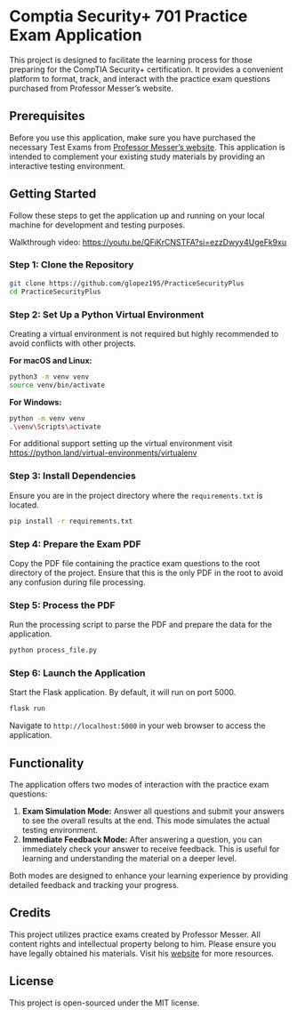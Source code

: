 # Comptia Security+ 701 Practice Exam Application

This project is designed to facilitate the learning process for those preparing for the CompTIA Security+ certification. It provides a convenient platform to format, track, and interact with the practice exam questions purchased from Professor Messer’s website.

## Prerequisites

Before you use this application, make sure you have purchased the necessary Test Exams from [Professor Messer’s website](https://www.professormesser.com/). This application is intended to complement your existing study materials by providing an interactive testing environment.

## Getting Started

Follow these steps to get the application up and running on your local machine for development and testing purposes.

Walkthrough video: https://youtu.be/QFiKrCNSTFA?si=ezzDwyy4UgeFk9xu

### Step 1: Clone the Repository

```bash
git clone https://github.com/glopez195/PracticeSecurityPlus
cd PracticeSecurityPlus
```

### Step 2: Set Up a Python Virtual Environment

Creating a virtual environment is not required but highly recommended to avoid conflicts with other projects.

**For macOS and Linux:**
```bash
python3 -m venv venv
source venv/bin/activate
```

**For Windows:**
```bash
python -m venv venv
.\venv\Scripts\activate
```


For additional support setting up the virtual environment visit https://python.land/virtual-environments/virtualenv
### Step 3: Install Dependencies

Ensure you are in the project directory where the `requirements.txt` is located.

```bash
pip install -r requirements.txt
```

### Step 4: Prepare the Exam PDF

Copy the PDF file containing the practice exam questions to the root directory of the project. Ensure that this is the only PDF in the root to avoid any confusion during file processing.

### Step 5: Process the PDF

Run the processing script to parse the PDF and prepare the data for the application.

```bash
python process_file.py
```

### Step 6: Launch the Application

Start the Flask application. By default, it will run on port 5000.

```bash
flask run
```

Navigate to `http://localhost:5000` in your web browser to access the application.

## Functionality

The application offers two modes of interaction with the practice exam questions:

1. **Exam Simulation Mode:** Answer all questions and submit your answers to see the overall results at the end. This mode simulates the actual testing environment.
2. **Immediate Feedback Mode:** After answering a question, you can immediately check your answer to receive feedback. This is useful for learning and understanding the material on a deeper level.

Both modes are designed to enhance your learning experience by providing detailed feedback and tracking your progress.

## Credits

This project utilizes practice exams created by Professor Messer. All content rights and intellectual property belong to him. Please ensure you have legally obtained his materials. Visit his [website](https://www.professormesser.com/) for more resources.

## License

This project is open-sourced under the MIT license.